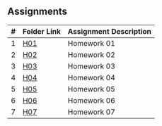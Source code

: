 ## Assignments

|  #  | Folder Link | Assignment Description |
| :-: | ----------- | ---------------------- |
|  1  | [H01](https://github.com/mm-loman/2143-OOP/tree/main/Assignments/H01)         | Homework 01            |
|  2  | [H02](https://github.com/mm-loman/2143-OOP/tree/main/Assignments/H02)         | Homework 02            |
|  3  | [H03](https://github.com/mm-loman/2143-OOP/tree/main/Assignments/H03)         | Homework 03            |
|  4  | [H04](https://github.com/mm-loman/2143-OOP/tree/main/Assignments/H04)         | Homework 04            |
|  5  | [H05](https://github.com/mm-loman/2143-OOP/tree/main/Assignments/H05)         | Homework 05            |
|  6  | [H06](https://github.com/mm-loman/2143-OOP/tree/main/Assignments/H06)         | Homework 06            |
|  7  | [H07](https://github.com/mm-loman/2143-OOP/tree/main/Assignments/H07)         | Homework 07            |

